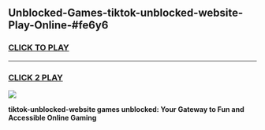 
## Unblocked-Games-tiktok-unblocked-website-Play-Online-#fe6y6
<h3>
<a href="https://premium.freeplayer.one?title=tiktok-unblocked-website&ref=27F">CLICK TO PLAY</a></h3>
<hr>

<h3>
<a href="https://premium.freeplayer.one?title=tiktok-unblocked-website&ref=27F">CLICK 2 PLAY</a>
  
</h3>

<a href="https://premium.freeplayer.one?title=tiktok-unblocked-website&ref=27F"><img src="https://clearcache.store/games.png"></a>


**tiktok-unblocked-website games unblocked: Your Gateway to Fun and Accessible Online Gaming**
